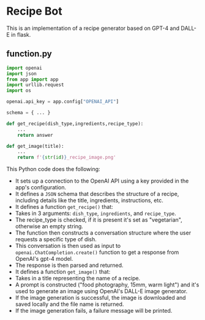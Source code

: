 # Recipe Bot
This is an implementation of a recipe generator based on GPT-4 and DALL-E in flask.

## function.py

```Python
import openai
import json
from app import app
import urllib.request
import os

openai.api_key = app.config["OPENAI_API"]

schema = { ... }

def get_recipe(dish_type,ingredients,recipe_type):
    ...
    return answer

def get_image(title):
    ...
    return f'{str(id)}_recipe_image.png'
```

This Python code does the following:

* It sets up a connection to the OpenAI API using a key provided in the app's configuration.
* It defines a `JSON` schema that describes the structure of a recipe, including details like the title, ingredients, instructions, etc.
* It defines a function `get_recipe()` that:
* Takes in 3 arguments: `dish_type`, `ingredients`, and `recipe_type`.
* The recipe_type is checked, if it is present it's set as "vegetarian", otherwise an empty string.
* The function then constructs a conversation structure where the user requests a specific type of dish.
* This conversation is then used as input to `openai.ChatCompletion.create()` function to get a response from OpenAI's gpt-4 model.
* The response is then parsed and returned.
* It defines a function `get_image()` that:
* Takes in a title representing the name of a recipe.
* A prompt is constructed ("food photography, 15mm, warm light") and it's used to generate an image using OpenAI's DALL-E image generator.
* If the image generation is successful, the image is downloaded and saved locally and the file name is returned.
* If the image generation fails, a failure message will be printed.
